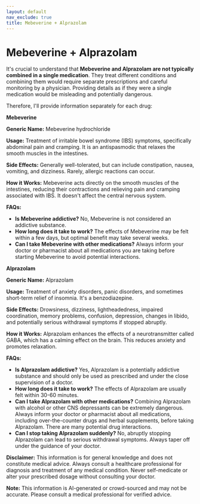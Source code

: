 ```yaml
---
layout: default
nav_exclude: true
title: Mebeverine + Alprazolam
---
```


# Mebeverine + Alprazolam

It's crucial to understand that **Mebeverine and Alprazolam are not typically combined in a single medication**.  They treat different conditions and combining them would require separate prescriptions and careful monitoring by a physician.  Providing details as if they were a single medication would be misleading and potentially dangerous.

Therefore, I'll provide information separately for each drug:


**Mebeverine**

**Generic Name:** Mebeverine hydrochloride

**Usage:**  Treatment of irritable bowel syndrome (IBS) symptoms, specifically abdominal pain and cramping.  It is an antispasmodic that relaxes the smooth muscles in the intestines.

**Side Effects:** Generally well-tolerated, but can include constipation, nausea, vomiting, and dizziness.  Rarely, allergic reactions can occur.

**How it Works:** Mebeverine acts directly on the smooth muscles of the intestines, reducing their contractions and relieving pain and cramping associated with IBS. It doesn't affect the central nervous system.

**FAQs:**

* **Is Mebeverine addictive?** No, Mebeverine is not considered an addictive substance.
* **How long does it take to work?**  The effects of Mebeverine may be felt within a few days, but optimal benefit may take several weeks.
* **Can I take Mebeverine with other medications?**  Always inform your doctor or pharmacist about all medications you are taking before starting Mebeverine to avoid potential interactions.



**Alprazolam**

**Generic Name:** Alprazolam

**Usage:** Treatment of anxiety disorders, panic disorders, and sometimes short-term relief of insomnia. It's a benzodiazepine.

**Side Effects:**  Drowsiness, dizziness, lightheadedness, impaired coordination, memory problems, confusion, depression, changes in libido, and potentially serious withdrawal symptoms if stopped abruptly.

**How it Works:** Alprazolam enhances the effects of a neurotransmitter called GABA, which has a calming effect on the brain.  This reduces anxiety and promotes relaxation.

**FAQs:**

* **Is Alprazolam addictive?** Yes, Alprazolam is a potentially addictive substance and should only be used as prescribed and under the close supervision of a doctor.
* **How long does it take to work?** The effects of Alprazolam are usually felt within 30-60 minutes.
* **Can I take Alprazolam with other medications?**  Combining Alprazolam with alcohol or other CNS depressants can be extremely dangerous.  Always inform your doctor or pharmacist about all medications, including over-the-counter drugs and herbal supplements, before taking Alprazolam.  There are many potential drug interactions.
* **Can I stop taking Alprazolam suddenly?** No, abruptly stopping Alprazolam can lead to serious withdrawal symptoms.  Always taper off under the guidance of your doctor.


**Disclaimer:** This information is for general knowledge and does not constitute medical advice.  Always consult a healthcare professional for diagnosis and treatment of any medical condition.  Never self-medicate or alter your prescribed dosage without consulting your doctor.


**Note:** This information is AI-generated or crowd-sourced and may not be accurate. Please consult a medical professional for verified advice.
